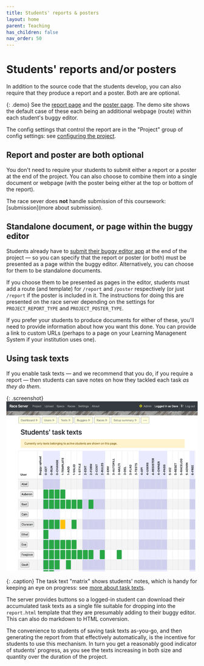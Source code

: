 ```yaml
---
title: Students' reports & posters
layout: home
parent: Teaching
has_children: false
nav_order: 50
---
```


# Students' reports and/or posters

In addition to the source code that the students develop, you can also require
that they produce a report and a poster. Both are are optional.

{: .demo}
See the [report page]({{site.content.demo_url}}/project/report) and the
[poster page]({{site.content.demo_url}}/project/poster). The demo site shows
the default case of these each being an additional webpage (route) within
each student's buggy editor.

The config settings that control the report are in the "Project" group of
config settings: see [configuring the project](../customising/project).

## Report and poster are both optional

You don't need to require your students to submit either a report or a poster
at the end of the project. You can also choose to combine them into a single
document or webpage (with the poster being either at the top or bottom of the
report).

The race sever does **not** handle submission of this coursework:
[submission](more about submission).


## Standalone document, or page within the buggy editor

Students already have to [submit their buggy editor app](submission) at the end
of the project — so you can specify that the report or poster (or both) must
be presented as a page within the buggy editor. Alternatively, you can choose
for them to be standalone documents. 

If you choose them to be presented as pages in the editor, students must add
a route (and template) for `/report` and `/poster` respectively (or just
`/report` if the poster is included in it. The instructions for doing this
are presented on the race server depending on the settings for
`PROJECT_REPORT_TYPE` and `PROJECT_POSTER_TYPE`.

If you prefer your students to produce documents for either of these, you'll
need to provide information about how you want this done. You can provide a
link to custom URLs (perhaps to a page on your Learning Managenent System if
your institution uses one).

## Using task texts

If you enable task texts — and we recommend that you do, if you require a
report — then students can save notes on how they tackled each task _as they
do them_.

{: .screenshot}
![Screenshot of student task texts](/docs/img/screenshots/student-task-texts.png)

{: .caption}
The task text "matrix" shows students' notes, which is handy for keeping an eye
on progress: see [more about task texts](progress#task-texts-for-the-report).

The server provides buttons so a logged-in student can download their
accumulated task texts as a single file suitable for dropping into the
`report.html` template that they are presumably adding to their buggy editor.
This can also do markdown to HTML conversion.

The convenience to students of saving task texts as-you-go, and then generating
the report from that effectively automatically, is the incentive for students
to use this mechanism. In turn you get a reasonably good indicator of students'
progress, as you see the texts increasing in both size and quantity over the
duration of the project.

